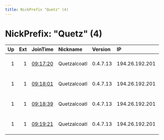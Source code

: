 ```yaml
---
title: NickPrefix "Quetz" (4)
---
```


# NickPrefix: "Quetz" (4)

|   Up |   Ext | JoinTime                                                                                              | Nickname     | Version   | IP             | AS                 | CC   |   ORp |   Dirp | OS    | Contact                            |   eFamMembers |
|-----:|------:|:------------------------------------------------------------------------------------------------------|:-------------|:----------|:---------------|:-------------------|:-----|------:|-------:|:------|:-----------------------------------|--------------:|
|    1 |     1 | [09:17:20](https://nusenu.github.io/OrNetStats/w/relay/BF15A4AF61C30387FB3C0A9AFA686D47D8843895.html) | Quetzalcoatl | 0.4.7.13  | 194.26.192.201 | 1337 Services GmbH | nl   |  9000 |      0 | Linux | email:Quetzalcoatl relays protonma |             4 |
|    1 |     1 | [09:18:01](https://nusenu.github.io/OrNetStats/w/relay/54687D59F8C8D90056CA94849970B362DA385DAD.html) | Quetzalcoatl | 0.4.7.13  | 194.26.192.201 | 1337 Services GmbH | nl   |  9100 |      0 | Linux | email:Quetzalcoatl relays protonma |             4 |
|    1 |     1 | [09:18:39](https://nusenu.github.io/OrNetStats/w/relay/3E36E355C3E0661BD9E72C24C3B5ACEF3568A31C.html) | Quetzalcoatl | 0.4.7.13  | 194.26.192.201 | 1337 Services GmbH | nl   |   110 |      0 | Linux | email:Quetzalcoatl relays protonma |             4 |
|    1 |     1 | [09:19:21](https://nusenu.github.io/OrNetStats/w/relay/659B0645A1C264D9D8FF4C9DD2B08ADAC392D475.html) | Quetzalcoatl | 0.4.7.13  | 194.26.192.201 | 1337 Services GmbH | nl   |   143 |      0 | Linux | email:Quetzalcoatl relays protonma |             4 |
